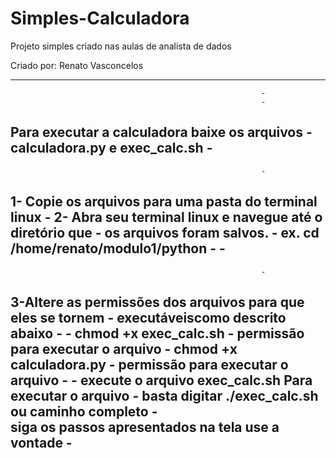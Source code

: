 # Simples-Calculadora


Projeto simples criado nas aulas de analista de dados 

Criado por: Renato Vasconcelos

-------------------------------------------------------------
                                                            -
                                                            -   
Para executar a calculadora baixe os arquivos               -
calculadora.py e exec_calc.sh                               -
-------------------------------------------------------------    
                                                            -
1- Copie os arquivos para uma pasta do terminal linux       -
2- Abra seu terminal linux e navegue até o diretório que    -
os arquivos foram salvos.                                   -
ex. cd /home/renato/modulo1/python                          -
                                                            -
-------------------------------------------------------------
                                                            -
3-Altere as permissões dos arquivos para que eles se tornem -
executáveiscomo descrito abaixo                             -
                                                            - 
chmod +x exec_calc.sh - permissão para executar o arquivo   -
chmod +x calculadora.py - permissão para executar o arquivo -
                                                            - 
execute o arquivo exec_calc.sh Para executar o arquivo      -
 basta digitar ./exec_calc.sh ou caminho completo           -                    
siga os passos apresentados na tela use a vontade           -
-------------------------------------------------------------

